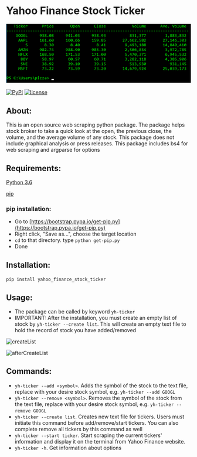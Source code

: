 # Yahoo Finance Stock Ticker

![yh-ticker](https://github.com/PizzaPat/Yahoo_Finance_Stock_Ticker/blob/master/screenshots/startTicker.png)

[![PyPI](https://img.shields.io/pypi/v/Yahoo_Finance_Stock_Ticker.svg)](https://pypi.python.org/pypi/Yahoo_Finance_Stock_Ticker)
[![license](https://img.shields.io/github/license/mashape/apistatus.svg)]()

## About:
This is an open source web scraping python package. The package helps stock broker to take a quick look at the open, the previous close, the volume, and the average volume of any stock. This package does not include graphical analysis or press releases. This package includes bs4 for web scraping and argparse for options

## Requirements:
[Python 3.6](https://www.python.org/downloads/release/python-361/)

[pip](https://bootstrap.pypa.io/get-pip.py)

### pip installation:
- Go to [https://bootstrap.pypa.io/get-pip.py](https://bootstrap.pypa.io/get-pip.py)
- Right click, "Save as...", choose the target location
- ```cd``` to that directory. type ```python get-pip.py```
- Done

## Installation:
```pip install yahoo_finance_stock_ticker```

## Usage:
- The package can be called by keyword ```yh-ticker```
- IMPORTANT: After the installation, you must create an empty list of stock by ```yh-ticker --create list```. This will create an empty text file to hold the record of stock you have added/removed

![createList](https://github.com/PizzaPat/Yahoo_Finance_Stock_Ticker/blob/master/screenshots/createList.png)

![afterCreateList](https://github.com/PizzaPat/Yahoo_Finance_Stock_Ticker/blob/master/screenshots/afterCreateList.png)

## Commands:
- ```yh-ticker --add <symbol>```. Adds the symbol of the stock to the text file, replace <symbol> with your desire stock symbol, e.g. ```yh-ticker --add GOOGL```
- ```yh-ticker --remove <symbol>```. Removes the symbol of the stock from the text file, replace <symbol> with your desire stock symbol, e.g. ```yh-ticker --remove GOOGL```
- ```yh-ticker --create list```. Creates new text file for tickers. Users must initiate this command before add/remove/start tickers. You can also complete remove all tickers by this command as well
- ```yh-ticker --start ticker```. Start scraping the current tickers' information and display it on the terminal from Yahoo Finance website.
- ```yh-ticker -h```. Get information about options
